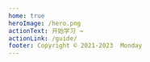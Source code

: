 ```yaml
---
home: true
heroImage: /hero.png
actionText: 开始学习 →
actionLink: /guide/
footer: Copyright © 2021-2023  Monday
---
```

